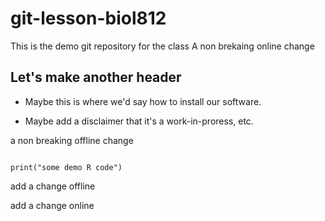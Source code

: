 # git-lesson-biol812
This is the demo git repository for the class
A non brekaing online change

## Let's make another header

* Maybe this is where we'd say how to install our software.

* Maybe add a disclaimer that it's a work-in-proress, etc.

a non breaking offline change

```{r}

print("some demo R code")

```

add a change offline


add a change online
